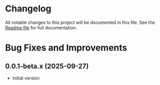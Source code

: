 # Changelog
All notable changes to this project will be documented in this file.
See the [Readme file](https://github.com/jsiegenthaler/sendmailx/blob/master/README.md) for full documentation.

# Bug Fixes and Improvements

## 0.0.1-beta.x (2025-09-27)
* Initial version
